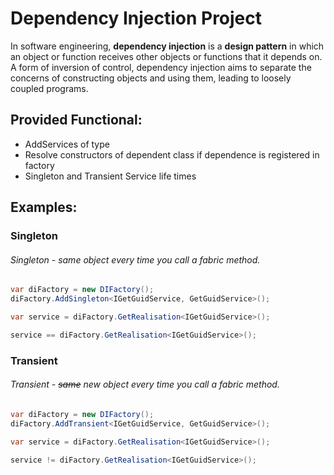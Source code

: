 # Dependency Injection Project

In software engineering, **dependency injection** is a **design pattern** in which an object or function receives other objects or functions that it depends on. A form of inversion of control, dependency injection aims to separate the concerns of constructing objects and using them, leading to loosely coupled programs.

## Provided Functional:
* AddServices of type
* Resolve constructors of dependent class if dependence is registered in factory
* Singleton and Transient Service life times

## Examples:

### Singleton
###### Singleton - same object every time you call a fabric method.
```csharp
var diFactory = new DIFactory();
diFactory.AddSingleton<IGetGuidService, GetGuidService>();

var service = diFactory.GetRealisation<IGetGuidService>();
```
```csharp
service == diFactory.GetRealisation<IGetGuidService>();
```

### Transient
###### Transient - ~~same~~ new object every time you call a fabric method.
```csharp
var diFactory = new DIFactory();
diFactory.AddTransient<IGetGuidService, GetGuidService>();

var service = diFactory.GetRealisation<IGetGuidService>();
```
```csharp
service != diFactory.GetRealisation<IGetGuidService>();
```